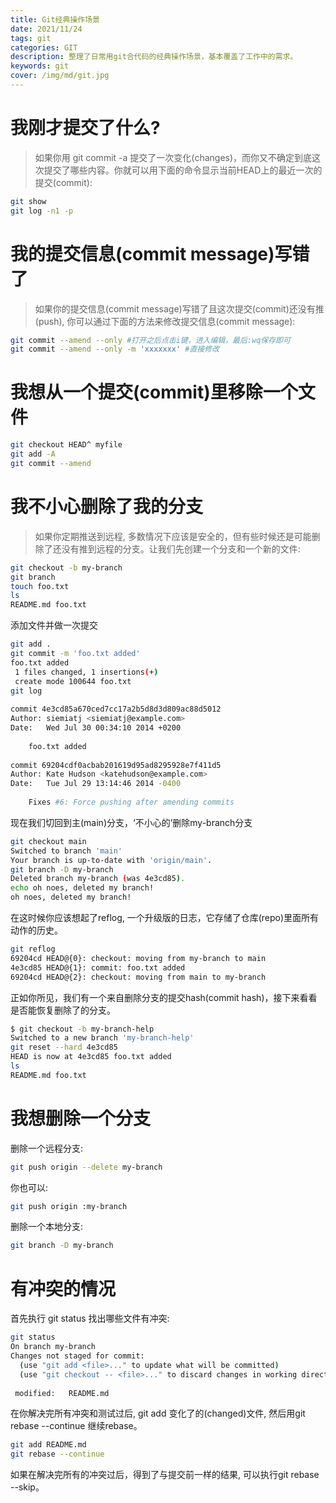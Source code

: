 ```yaml
---
title: Git经典操作场景
date: 2021/11/24
tags: git
categories: GIT
description: 整理了日常用git合代码的经典操作场景，基本覆盖了工作中的需求。
keywords: git
cover: /img/md/git.jpg
---
```


# 我刚才提交了什么?

> 如果你用 git commit -a 提交了一次变化(changes)，而你又不确定到底这次提交了哪些内容。你就可以用下面的命令显示当前HEAD上的最近一次的提交(commit):

```bash
git show
git log -n1 -p
```

# 我的提交信息(commit message)写错了

> 如果你的提交信息(commit message)写错了且这次提交(commit)还没有推(push), 你可以通过下面的方法来修改提交信息(commit message):

```bash
git commit --amend --only #打开之后点击i键，进入编辑，最后:wq保存即可
git commit --amend --only -m 'xxxxxxx' #直接修改
```

# 我想从一个提交(commit)里移除一个文件

```bash
git checkout HEAD^ myfile
git add -A  
git commit --amend
```

# 我不小心删除了我的分支

> 如果你定期推送到远程, 多数情况下应该是安全的，但有些时候还是可能删除了还没有推到远程的分支。让我们先创建一个分支和一个新的文件:

```bash
git checkout -b my-branch  
git branch  
touch foo.txt  
ls  
README.md foo.txt
```

添加文件并做一次提交
```bash
git add .  
git commit -m 'foo.txt added'  
foo.txt added  
 1 files changed, 1 insertions(+)  
 create mode 100644 foo.txt  
git log  
  
commit 4e3cd85a670ced7cc17a2b5d8d3d809ac88d5012  
Author: siemiatj <siemiatj@example.com>  
Date:   Wed Jul 30 00:34:10 2014 +0200  
  
    foo.txt added  
  
commit 69204cdf0acbab201619d95ad8295928e7f411d5  
Author: Kate Hudson <katehudson@example.com>  
Date:   Tue Jul 29 13:14:46 2014 -0400  
  
    Fixes #6: Force pushing after amending commits
```

现在我们切回到主(main)分支，‘不小心的’删除my-branch分支
```bash
git checkout main  
Switched to branch 'main'  
Your branch is up-to-date with 'origin/main'.  
git branch -D my-branch  
Deleted branch my-branch (was 4e3cd85).  
echo oh noes, deleted my branch!  
oh noes, deleted my branch!
```

在这时候你应该想起了reflog, 一个升级版的日志，它存储了仓库(repo)里面所有动作的历史。
```bash
git reflog  
69204cd HEAD@{0}: checkout: moving from my-branch to main  
4e3cd85 HEAD@{1}: commit: foo.txt added  
69204cd HEAD@{2}: checkout: moving from main to my-branch
```

正如你所见，我们有一个来自删除分支的提交hash(commit hash)，接下来看看是否能恢复删除了的分支。
```bash
$ git checkout -b my-branch-help  
Switched to a new branch 'my-branch-help'  
git reset --hard 4e3cd85  
HEAD is now at 4e3cd85 foo.txt added  
ls  
README.md foo.txt
```

# 我想删除一个分支

删除一个远程分支:
```bash
git push origin --delete my-branch
```
你也可以:
```bash
git push origin :my-branch
```

删除一个本地分支:
```bash
git branch -D my-branch 
```

# 有冲突的情况
首先执行 git status 找出哪些文件有冲突:
```bash
git status  
On branch my-branch  
Changes not staged for commit:  
  (use "git add <file>..." to update what will be committed)  
  (use "git checkout -- <file>..." to discard changes in working directory)  
  
 modified:   README.md
 ```

 在你解决完所有冲突和测试过后, git add 变化了的(changed)文件, 然后用git rebase --continue 继续rebase。
```bash
git add README.md  
git rebase --continue
```
如果在解决完所有的冲突过后，得到了与提交前一样的结果, 可以执行git rebase --skip。